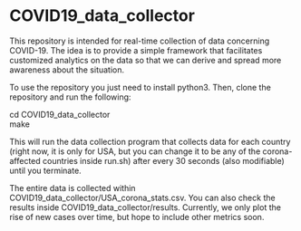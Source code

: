 # COVID19_data_collector

This repository is intended for real-time collection of data concerning COVID-19. The idea is to provide a simple framework that facilitates customized analytics on the data so that we can derive and spread more awareness about the situation.

To use the repository you just need to install python3. Then, clone the repository and run the following:

cd COVID19_data_collector<br/>
make

This will run the data collection program that collects data for each country (right now, it is only for USA, but you can change it to be any of the corona-affected countries inside run.sh) after every 30 seconds (also modifiable) until you terminate. 

The entire data is collected within COVID19_data_collector/USA_corona_stats.csv. You can also check the results inside COVID19_data_collector/results. Currently, we only plot the rise of new cases over time, but hope to include other metrics soon.	